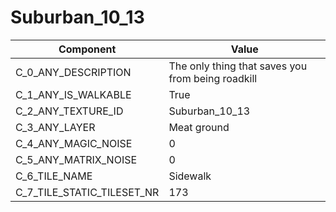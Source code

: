 

# Suburban_10_13



| Component | Value | 
|  --  |  --  | 
| C_0_ANY_DESCRIPTION | The only thing that saves you from being roadkill | 
| C_1_ANY_IS_WALKABLE | True | 
| C_2_ANY_TEXTURE_ID | Suburban_10_13 | 
| C_3_ANY_LAYER | Meat ground | 
| C_4_ANY_MAGIC_NOISE | 0 | 
| C_5_ANY_MATRIX_NOISE | 0 | 
| C_6_TILE_NAME | Sidewalk | 
| C_7_TILE_STATIC_TILESET_NR | 173 | 

